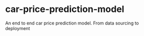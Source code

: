 # car-price-prediction-model
An end to end car price prediction model. From data sourcing to deployment
